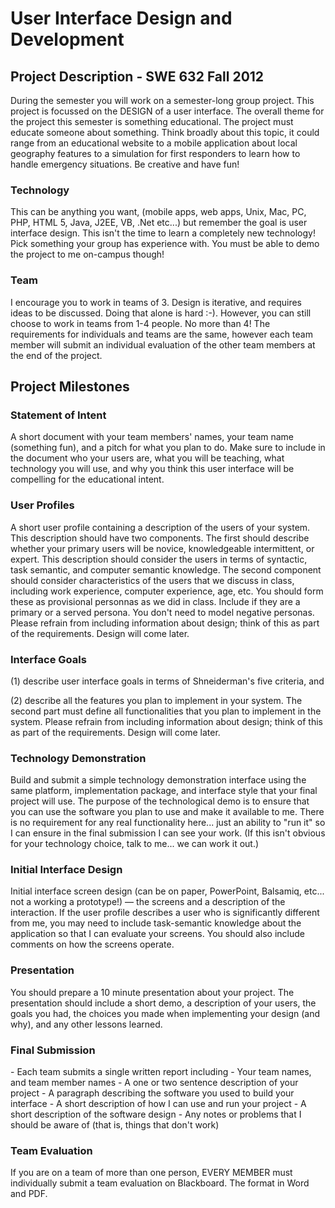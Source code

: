 <h1>User Interface Design and Development</h1>
<h2>Project Description - SWE 632 Fall 2012</h2>
During the semester you will work on a semester-long group project. This project is focussed on the DESIGN of a user interface. The overall theme for the project this semester is something educational. The project must educate someone about something. Think broadly about this topic, it could range from an educational website to a mobile application about local geography features to a simulation for first responders to learn how to handle emergency situations. Be creative and have fun!

<h3>Technology</h3> This can be anything you want, (mobile apps, web apps, Unix, Mac, PC, PHP, HTML 5, Java, J2EE, VB, .Net etc...) but remember the goal is user interface design. This isn't the time to learn a completely new technology! Pick something your group has experience with. You must be able to demo the project to me on-campus though!

<h3>Team</h3> I encourage you to work in teams of 3. Design is iterative, and requires ideas to be discussed. Doing that alone is hard :-). However, you can still choose to work in teams from 1-4 people. No more than 4! The requirements for individuals and teams are the same, however each team member will submit an individual evaluation of the other team members at the end of the project.

<h2>Project Milestones</h2>

<h3>Statement of Intent</h3>
A short document with your team members' names, your team name (something fun), and a pitch for what you plan to do. Make sure to  include in the document who your users are, what you will be teaching, what technology you will use, and why you think this user interface will be compelling for the educational intent.

<h3>User Profiles</h3>
A short user profile containing a description of the users of your system. This description should have two components. The first should describe whether your primary users will be novice, knowledgeable intermittent, or expert. This description should consider the users in terms of syntactic, task semantic, and computer semantic knowledge. The second component should consider characteristics of the users that we discuss in class, including work experience, computer experience, age, etc. You should form these as provisional personnas as we did in class. Include if they are a primary or a served persona. You don't need to model negative personas. Please refrain from including information about design; think of this as part of the requirements. Design will come later. 

<h3>Interface Goals</h3>
(1) describe user interface goals in terms of Shneiderman's five criteria, and

(2) describe all the features you plan to implement in your system. The second part must define all functionalities that you plan to implement in the system. Please refrain from including information about design; think of this as part of the requirements. Design will come later. 

<h3>Technology Demonstration</h3>
Build and submit a simple technology demonstration interface using the same platform, implementation package, and interface style that your final project will use. The purpose of the technological demo is to ensure that you can use the software you plan to use and make it available to me. There is no requirement for any real functionality here... just an ability to "run it" so I can ensure in the final submission I can see your work. (If this isn't obvious for your technology choice, talk to me... we can work it out.)

<h3>Initial Interface Design</h3>
Initial interface screen design (can be on paper, PowerPoint, Balsamiq, etc... not a working a prototype!) — the screens and a description of the interaction. If the user profile describes a user who is significantly different from me, you may need to include task-semantic knowledge about the application so that I can evaluate your screens. You should also include comments on how the screens operate.

<h3>Presentation</h3>
You should prepare a 10 minute presentation about your project. The presentation should include a short demo, a description of your users, the goals you had, the choices you made when implementing your design (and why), and any other lessons learned.

<h3>Final Submission</h3>
- Each team submits a single written report including 
- Your team names, and team member names
- A one or two sentence description of your project
- A paragraph describing the software you used to build your interface
- A short description of how I can use and run your project
- A short description of the software design
- Any notes or problems that I should be aware of (that is, things that don't work)

<h3>Team Evaluation</h3>
If you are on a team of more than one person, EVERY MEMBER must individually submit a team evaluation on Blackboard. The format in Word and PDF.